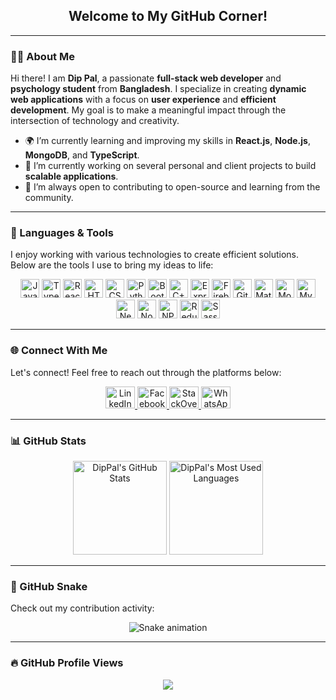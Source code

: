<h2 align="center">Welcome to My GitHub Corner!</h2>

---

### 👨‍💻 About Me

Hi there! I am **Dip Pal**, a passionate **full-stack web developer** and **psychology student** from **Bangladesh**. I specialize in creating **dynamic web applications** with a focus on **user experience** and **efficient development**. My goal is to make a meaningful impact through the intersection of technology and creativity.

- 🌍 I’m currently learning and improving my skills in **React.js**, **Node.js**, **MongoDB**, and **TypeScript**.
- 🔭 I’m currently working on several personal and client projects to build **scalable applications**.
- 🌱 I’m always open to contributing to open-source and learning from the community.

---

### 💬 Languages & Tools

I enjoy working with various technologies to create efficient solutions. Below are the tools I use to bring my ideas to life:

<div align="center">
  <img src="https://cdn.jsdelivr.net/gh/devicons/devicon/icons/javascript/javascript-original.svg" height="30" alt="JavaScript" />
  <img src="https://cdn.jsdelivr.net/gh/devicons/devicon/icons/typescript/typescript-original.svg" height="30" alt="TypeScript" />
  <img src="https://cdn.jsdelivr.net/gh/devicons/devicon/icons/react/react-original.svg" height="30" alt="React.js" />
  <img src="https://cdn.jsdelivr.net/gh/devicons/devicon/icons/html5/html5-original.svg" height="30" alt="HTML5" />
  <img src="https://cdn.jsdelivr.net/gh/devicons/devicon/icons/css3/css3-original.svg" height="30" alt="CSS3" />
  <img src="https://cdn.jsdelivr.net/gh/devicons/devicon/icons/python/python-original.svg" height="30" alt="Python" />
  <img src="https://cdn.jsdelivr.net/gh/devicons/devicon/icons/bootstrap/bootstrap-original.svg" height="30" alt="Bootstrap" />
  <img src="https://cdn.jsdelivr.net/gh/devicons/devicon/icons/cplusplus/cplusplus-original.svg" height="30" alt="C++" />
  <img src="https://cdn.jsdelivr.net/gh/devicons/devicon/icons/express/express-original.svg" height="30" alt="Express.js" />
  <img src="https://cdn.jsdelivr.net/gh/devicons/devicon/icons/firebase/firebase-plain.svg" height="30" alt="Firebase" />
  <img src="https://cdn.jsdelivr.net/gh/devicons/devicon/icons/git/git-original.svg" height="30" alt="Git" />
  <img src="https://cdn.jsdelivr.net/gh/devicons/devicon/icons/materialui/materialui-original.svg" height="30" alt="Material UI" />
  <img src="https://cdn.jsdelivr.net/gh/devicons/devicon/icons/mongodb/mongodb-original.svg" height="30" alt="MongoDB" />
  <img src="https://cdn.jsdelivr.net/gh/devicons/devicon/icons/mysql/mysql-original.svg" height="30" alt="MySQL" />
  <img src="https://cdn.jsdelivr.net/gh/devicons/devicon/icons/nextjs/nextjs-original.svg" height="30" alt="Next.js" />
  <img src="https://cdn.jsdelivr.net/gh/devicons/devicon/icons/nodejs/nodejs-original.svg" height="30" alt="Node.js" />
  <img src="https://cdn.jsdelivr.net/gh/devicons/devicon/icons/npm/npm-original-wordmark.svg" height="30" alt="NPM" />
  <img src="https://cdn.jsdelivr.net/gh/devicons/devicon/icons/redux/redux-original.svg" height="30" alt="Redux" />
  <img src="https://cdn.jsdelivr.net/gh/devicons/devicon/icons/sass/sass-original.svg" height="30" alt="Sass" />
</div>

---

### 🌐 Connect With Me

Let's connect! Feel free to reach out through the platforms below:

<div align="center">
  <a href="https://www.linkedin.com/dippal513" target="_blank">
    <img src="https://raw.githubusercontent.com/maurodesouza/profile-readme-generator/master/src/assets/icons/social/linkedin/default.svg" width="47" height="35" alt="LinkedIn" />
  </a>
  <a href="https://web.facebook.com/DipPal513/" target="_blank">
    <img src="https://raw.githubusercontent.com/maurodesouza/profile-readme-generator/master/src/assets/icons/social/facebook/default.svg" width="47" height="35" alt="Facebook" />
  </a>
  <a href="https://stackoverflow.com/users/13574278/pritom-paul-dip" target="_blank">
    <img src="https://raw.githubusercontent.com/maurodesouza/profile-readme-generator/master/src/assets/icons/social/stackoverflow/default.svg" width="47" height="35" alt="StackOverflow" />
  </a>
  <a href="01625197575" target="_blank">
    <img src="https://raw.githubusercontent.com/maurodesouza/profile-readme-generator/master/src/assets/icons/social/whatsapp/default.svg" width="47" height="35" alt="WhatsApp" />
  </a>
</div>

---

### 📊 GitHub Stats

<div align="center">
  <img src="https://github-readme-stats.vercel.app/api?username=DipPal513&hide_title=false&hide_rank=false&show_icons=true&include_all_commits=true&count_private=true&disable_animations=false&theme=dracula&locale=en&hide_border=false" height="150" alt="DipPal's GitHub Stats" />
  <img src="https://github-readme-stats.vercel.app/api/top-langs?username=DipPal513&locale=en&hide_title=false&layout=compact&card_width=320&langs_count=6&theme=aura_dark&hide_border=true" height="150" alt="DipPal's Most Used Languages" />
</div>

---

### 🐍 GitHub Snake

Check out my contribution activity:

<div align="center">
  <img src="https://raw.githubusercontent.com/DipPal513/DipPal513/output/snake.svg" alt="Snake animation" />
</div>

---

### 🔥 GitHub Profile Views

<div align="center">
  <img src="https://profile-counter.glitch.me/DipPal513/count.svg?" />
</div>
